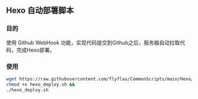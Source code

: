 ## Hexo 自动部署脚本
### 目的
 使用 Github WebHook 功能，实现代码提交到Github之后，服务器自动拉取代码，完成Hexo部署。
### 使用

```bash
wget https://raw.githubusercontent.com/flyflas/CommonScripts/main/Hexo/hexo_deploy.sh &&
chmod +x hexo_deploy.sh &&
./hexo_deploy.sh
```
